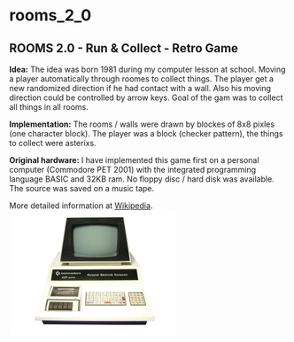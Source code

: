 # rooms_2_0

## ROOMS 2.0 - Run &amp; Collect - Retro Game

**Idea:** 
The idea was born 1981 during my computer lesson at school.
Moving a player automatically through roomes to collect things.
The player get a new randomized direction if he had contact with a wall.
Also his moving direction could be controlled by arrow keys.
Goal of the gam was to collect all things in all rooms.

**Implementation:** 
The rooms / walls were drawn by blockes of 8x8 pixles (one character block). 
The player was a block (checker pattern), the things to collect were asterixs.

**Original hardware:** 
I have implemented this game first on a personal computer (Commodore PET 2001)
with the integrated programming language BASIC and 32KB ram.
No floppy disc / hard disk was available. The source was saved on a music tape. 

More detailed information at [Wikipedia](https://de.wikipedia.org/wiki/PET_2001). 
![PET-2001](./images/pet-2001-small.png)


